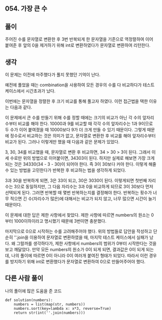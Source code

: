 ## 054. 가장 큰 수

## 풀이

주어진 수를 문자열로 변환한 후 3번 반복되게 한 문자열을 기준으로 역정렬하여 이어 붙여준 후 앞의 0을 제거하기 위해 int로 변환하였다가 문자열로 변환하여 리턴한다.

## 생각

이 문제는 이전에 마주했다가 풀지 못했던 기억이 난다.

예전에 풀었을 때는 combination을 사용하여 모든 경우의 수를 다 비교하다가 테스트 케이스에서 시간초과가 났다.

이번에는 문자열을 정렬한 후 크기 비교를 통해 풀고자 하였다.
이런 접근법을 택한 이유는 다음과 같다.

이 문제에서 큰 수를 만들기 위해 수를 정할 때에는 크기의 비교가 아닌 각 수의 앞자리수부터 비교를 해야 한다.
10000과 9를 비교할 때 각각 수의 앞자리수는 1과 9이므로 두 수가 이어 붙여졌을 때 10000보다 9가 더 크게 만들 수 있기 때문이다.
그렇게 때문에 정수로서 비교하는 것은 의미가 없고, 문자열로 변환한 후 비교를 해야 앞자리수부터 비교가 된다.
그러나 이렇게만 했을 때 다음과 같은 문제가 있었다.

3, 30, 34를 비교했을 때, 문자열로 변환 후 비교하면, 34 > 30 > 3이 된다. 그래서 이 세 수로만 위의 방법으로 이어붙이면, 34303이 된다.
하지만 실제로 해보면 가장 크게 되는 것은 34330(34 - 3 - 30)이 되어야 한다. 즉 3이 30보다 커야 한다.
이렇게 해줄 수 있는 방법을 고민한다가 반복한 후 비교하는 법을 생각하게 되었다.

3과 30을 반복하게 되면, 3은 33이 되고, 30은 3030이 된다. 이렇게되면 첫번째 자리수는 3으로 동일하지만, 그 다음 자리수는 3과 0을 비교하게 되므로 3이 30보다 먼저 선택되게 된다.
그러면 반복할 때 몇번 반복하는지를 결정해야 한다.
반복하는 횟수가 너무 적으면 긴 수(자리수가 많은)에 대해서는 비교가 되지 않고, 너무 많으면 시간이 늘기 때문이다.

이 문제에 대한 답은 제한 사항에서 찾았다.
제한 사항에 따르면 numbers의 원소는 0부터 1000이하이라고 명시했기 때문에 3번이면 충분했다.

마지막으로 0으로 시작하는 수를 고려해주어야 했다.
위의 방법들로 답안을 작성하고 단순히 ''.join을 이용하여 문자열로 변환하였을 때, 마지막 테스트 케이스에서 실패가 났다.
왜 그럴까를 생각하다가, 제한 사항에서 numbers의 범위가 0부터 시작한다는 것을 보고 깨달았다.
만약 모든 numbers의 원소가 0이 되게 되면, 결과값은 0이 되게 되는데, 나의 풀이에 따르면 0이 아니라 0이 여러개 붙여진 형태가 되었다.
따라서 이런 경우를 방지하기 위해 int로 변환했다가 문자열로 변환하여 0으로 만들어주어야 했다.


## 다른 사람 풀이
나의 풀이에 많은 도움을 준 코드
```
def solution(numbers):
    numbers = list(map(str, numbers))
    numbers.sort(key=lambda x: x*3, reverse=True)
    return str(int(''.join(numbers)))
```

